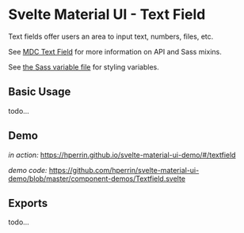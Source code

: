 # Svelte Material UI - Text Field

Text fields offer users an area to input text, numbers, files, etc.

See [MDC Text Field](https://material.io/develop/web/components/input-controls/text-field/) for more information on API and Sass mixins.

See [the Sass variable file](https://github.com/material-components/material-components-web/blob/master/packages/mdc-textfield/_variables.scss) for styling variables.

## Basic Usage

todo...

## Demo

*in action:* https://hperrin.github.io/svelte-material-ui-demo/#/textfield

*demo code:* https://github.com/hperrin/svelte-material-ui-demo/blob/master/component-demos/Textfield.svelte

## Exports

todo...